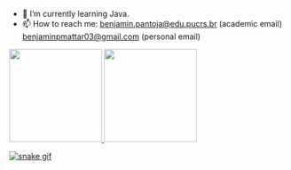 
- 🌱 I’m currently learning Java.
- 📫 How to reach me: benjamin.pantoja@edu.pucrs.br (academic email)
                       benjaminpmattar03@gmail.com (personal email)

<div>
   <a href="https://github.com/benjaminmattar">
     <img height= "167em" src="https://github-readme-stats.vercel.app/api?username=benjaminmattar&show_icons=true&theme=github_dark"/>
     <img height= "167em" src="https://github-readme-stats.vercel.app/api/top-langs/?username=benjaminmattar&layout=compact&theme=github_dark"/>
     </div>

  ![snake gif](https://github.com/benjaminmattar/benjaminmattar/blob/output/github-contribution-grid-snake.svg)
